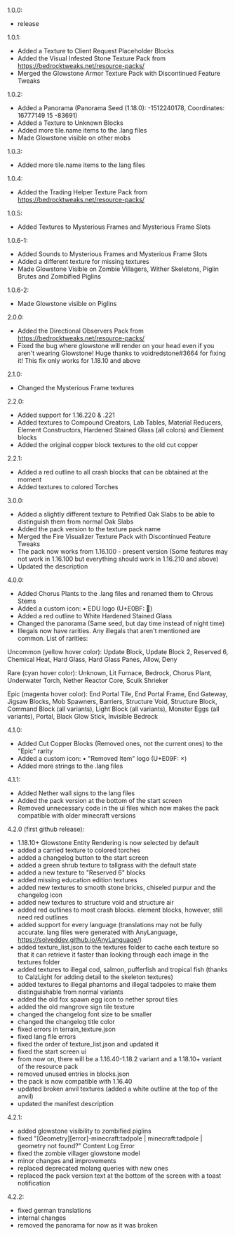 ﻿1.0.0:
- release

1.0.1:
- Added a Texture to Client Request Placeholder Blocks
- Added the Visual Infested Stone Texture Pack from https://bedrocktweaks.net/resource-packs/
- Merged the Glowstone Armor Texture Pack with Discontinued Feature Tweaks

1.0.2:
- Added a Panorama (Panorama Seed (1.18.0): -1512240178, Coordinates: 16777149 15 -83691)
- Added a Texture to Unknown Blocks
- Added more tile.name items to the .lang files
- Made Glowstone visible on other mobs

1.0.3:
- Added more tile.name items to the lang files

1.0.4:
- Added the Trading Helper Texture Pack from https://bedrocktweaks.net/resource-packs/

1.0.5:
- Added Textures to Mysterious Frames and Mysterious Frame Slots

1.0.6-1:
- Added Sounds to Mysterious Frames and Mysterious Frame Slots
- Added a different texture for missing textures
- Made Glowstone Visible on Zombie Villagers, Wither Skeletons, Piglin Brutes and Zombified Piglins

1.0.6-2:
- Made Glowstone visible on Piglins

2.0.0:
- Added the Directional Observers Pack from https://bedrocktweaks.net/resource-packs/
- Fixed the bug where glowstone will render on your head even if you aren't wearing Glowstone! Huge thanks to voidredstone#3664 for fixing it! This fix only works for 1.18.10 and above

2.1.0:
- Changed the Mysterious Frame textures

2.2.0:
- Added support for 1.16.220 & .221
- Added textures to Compound Creators, Lab Tables, Material Reducers, Element Constructors, Hardened Stained Glass (all colors) and Element blocks
- Added the original copper block textures to the old cut copper

2.2.1:
- Added a red outline to all crash blocks that can be obtained at the moment
- Added textures to colored Torches

3.0.0:
- Added a slightly different texture to Petrified Oak Slabs to be able to distinguish them from normal Oak Slabs
- Added the pack version to the texture pack name
- Merged the Fire Visualizer Texture Pack with Discontinued Feature Tweaks
- The pack now works from 1.16.100 - present version (Some features may not work in 1.16.100 but everything should work in 1.16.210 and above)
- Updated the description

4.0.0:
- Added Chorus Plants to the .lang files and renamed them to Chrous Stems
- Added a custom icon:
  • EDU logo (U+E0BF: )
- Added a red outline to White Hardened Stained Glass
- Changed the panorama (Same seed, but day time instead of night time)
- Illegals now have rarities. Any illegals that aren't mentioned are common. List of rarities:

Uncommon (yellow hover color): Update Block, Update Block 2, Reserved 6, Chemical Heat, Hard Glass, Hard Glass Panes, Allow, Deny

Rare (cyan hover color): Unknown, Lit Furnace, Bedrock, Chorus Plant, Underwater Torch, Nether Reactor Core, Sculk Shrieker

Epic (magenta hover color): End Portal Tile, End Portal Frame, End Gateway, Jigsaw Blocks, Mob Spawners, Barriers, Structure Void, Structure Block, Command Block (all variants), Light Block (all variants), Monster Eggs (all variants), Portal, Black Glow Stick, Invisible Bedrock

4.1.0:
- Added Cut Copper Blocks (Removed ones, not the current ones) to the "Epic" rarity
- Added a custom icon:
  • "Removed Item" logo (U+E09F: )
- Added more strings to the .lang files

4.1.1:
- Added Nether wall signs to the lang files
- Added the pack version at the bottom of the start screen
- Removed unnecessary code in the ui files which now makes the pack compatible with older minecraft versions

4.2.0 (first github release):
- 1.18.10+ Glowstone Entity Rendering is now selected by default
- added a carried texture to colored torches
- added a changelog button to the start screen
- added a green shrub texture to tallgrass with the default state
- added a new texture to "Reserved 6" blocks
- added missing education edition textures
- added new textures to smooth stone bricks, chiseled purpur and the changelog icon
- added new textures to structure void and structure air
- added red outlines to most crash blocks. element blocks, however, still need red outlines
- added support for every language (translations may not be fully accurate. lang files were generated with AnyLanguage, https://solveddev.github.io/AnyLanguage/)
- added texture_list.json to the textures folder to cache each texture so that it can retrieve it faster than looking through each image in the textures folder
- added textures to illegal cod, salmon, pufferfish and tropical fish (thanks to CalzLight for adding detail to the skeleton textures)
- added textures to illegal phantoms and illegal tadpoles to make them distinguishable from normal variants
- added the old fox spawn egg icon to nether sprout tiles
- added the old mangrove sign tile texture
- changed the changelog font size to be smaller
- changed the changelog title color
- fixed errors in terrain_texture.json
- fixed lang file errors
- fixed the order of texture_list.json and updated it
- fixed the start screen ui
- from now on, there will be a 1.16.40-1.18.2 variant and a 1.18.10+ variant of the resource pack
- removed unused entries in blocks.json
- the pack is now compatible with 1.16.40
- updated broken anvil textures (added a white outline at the top of the anvil)
- updated the manifest description

4.2.1:
- added glowstone visibility to zombified piglins
- fixed "[Geometry][error]-minecraft:tadpole | minecraft:tadpole | geometry not found?" Content Log Error
- fixed the zombie villager glowstone model
- minor changes and improvements
- replaced deprecated molang queries with new ones
- replaced the pack version text at the bottom of the screen with a toast notification

4.2.2:
- fixed german translations
- internal changes
- removed the panorama for now as it was broken